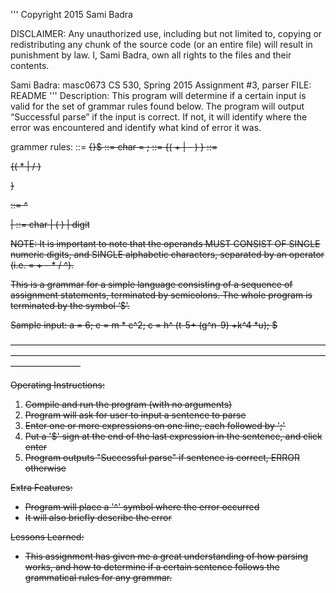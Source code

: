 '''
Copyright 2015 Sami Badra

DISCLAIMER: Any unauthorized use, including but not limited to, copying or redistributing any chunk of the source code (or an entire file) will result in punishment by law. I, Sami Badra, own all rights to the files and their contents.

Sami Badra: masc0673
CS 530, Spring 2015
Assignment #3, parser
FILE: README
'''
Description:
This program will determine if a certain input is valid for the set of grammar rules found below. The program will output “Successful parse” if the input is correct. If not, it will identify where the error was encountered and identify what kind of error it was.

grammer rules:
    <Z> ::= <S> {<S>}$
    <S> ::= char = <E>;
    <E> ::= <V> {( + | - ) <V>}
    <V> ::= <P> {( * | / ) <P>}
    <P> ::= <C> ^ <P> | <C>
    <C> ::= char | ( <E> ) | digit

NOTE: It is important to note that the operands MUST CONSIST OF SINGLE numeric digits, and SINGLE alphabetic characters, separated by an operator (i.e. = + - * / ^).

This is a grammar for a simple language consisting of a sequence of assignment statements, terminated by semicolons. The whole program is terminated by the symbol ‘$’.

Sample input:
a = 6; e = m * c^2; c = h^ (t-5+ (g^n-9) +k^4 *u); $

————————————————————————————————————————————————————————————————————————————————

Operating Instructions:
1. Compile and run the program (with no arguments)
2. Program will ask for user to input a sentence to parse
3. Enter one or more expressions on one line, each followed by ';'
4. Put a '$' sign at the end of the last expression in the sentence, and click enter
4. Program outputs "Successful parse" if sentence is correct, ERROR otherwise


Extra Features:
- Program will place a '^' symbol where the error occurred
- It will also briefly describe the error


Lessons Learned:
- This assignment has given me a great understanding of how parsing works, and how to determine if a certain sentence follows the grammatical rules for any grammar.
